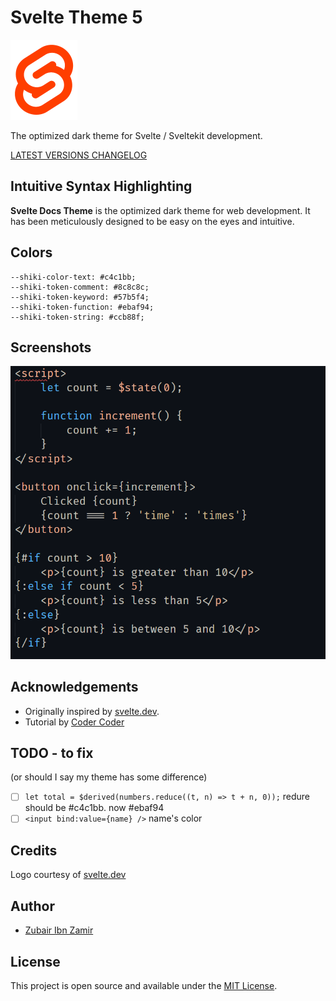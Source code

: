 # Svelte Theme 5

<!-- ![svelte](https://github.com/2u841r/Svelte-Docs-Theme/raw/main/images/svelte-logo.png) -->

<img src="https://github.com/2u841r/svelte-theme-v5/raw/main/images/svelte-logo.png" alt="Svelte" width="107" height="128">


The optimized dark theme for Svelte / Sveltekit development.

[LATEST VERSIONS CHANGELOG](https://github.com/2u841r/svelte-theme-v5/blob/main/CHANGELOG.md)

## Intuitive Syntax Highlighting

**Svelte Docs Theme** is the optimized dark theme for web development. It has been meticulously designed to be easy on the eyes and intuitive. 

## Colors
    --shiki-color-text: #c4c1bb;
    --shiki-token-comment: #8c8c8c;
    --shiki-token-keyword: #57b5f4;
    --shiki-token-function: #ebaf94;
    --shiki-token-string: #ccb88f;

<!-- | Usage                     | Palette             | Hex Code                                                           |
| ------------------------- | ------------------- | ------------------------------------------------------------------ |
| Keyword, Storage, Entity  | Pink Sherbet        | ![#f38ba3](https://placehold.it/15/f38ba3/ffffff?text=+) `#f38ba3` |
| Variable, Name, Type, Tag | Aero                | ![#12b5e5](https://placehold.it/15/12b5e5/000000?text=+) `#12b5e5` |
| Attribute                 | Green (Pigment)     | ![#0ba95b](https://placehold.it/15/0ba95b/000000?text=+) `#0ba95b` |
| Function, Boolean         | Middle Blue Purple  | ![#9d7dce](https://placehold.it/15/9d7dce/000000?text=+) `#9d7dce` |
| Comment, Regex, Template  | Blue-Gray (Crayola) | ![#c0c5ce](https://placehold.it/15/C0C5CE/000000?text=+) `#c0c5ce` |
| Number                    | Spanish Yellow      | ![#fcba28](https://placehold.it/15/fcba28/000000?text=+) `#fcba28` |
| String                    | Atomic Tangerine    | ![#f99157](https://placehold.it/15/f99157/000000?text=+) `#f99157` |
| Punctuation               | Beige               | ![#f9f4da](https://placehold.it/15/f9f4da/000000?text=+) `#f9f4da` | -->

## Screenshots
![.svelte](https://github.com/2u841r/svelte-theme-v5/raw/main/images/demo.png)


## Acknowledgements

- Originally inspired by [svelte.dev](https://Svelte.dev).
- Tutorial by [Coder Coder](https://www.youtube.com/watch?v=pGzssFNtWXw)


## TODO - to fix

(or should I say my theme has some difference)

- [ ] `let total = $derived(numbers.reduce((t, n) => t + n, 0));` redure should be #c4c1bb. now #ebaf94
- [ ] `<input bind:value={name} />` name's color

## Credits

Logo courtesy of [svelte.dev](https://Svelte.dev)

## Author

- [Zubair Ibn Zamir](https://zubairiz.com)

## License

This project is open source and available under the [MIT License](LICENSE).
